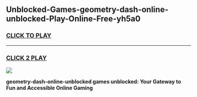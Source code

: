 
## Unblocked-Games-geometry-dash-online-unblocked-Play-Online-Free-yh5a0
<h3>
<a href="https://premium76.site?title=geometry-dash-online-unblocked&ref=26A">CLICK TO PLAY</a></h3>
<hr>

<h3>
<a href="https://premium76.site?title=geometry-dash-online-unblocked&ref=26A">CLICK 2 PLAY</a>
  
</h3>

<a href="https://premium76.site?title=geometry-dash-online-unblocked&ref=26A"><img src="https://clearcache.store/games.png"></a>


**geometry-dash-online-unblocked games unblocked: Your Gateway to Fun and Accessible Online Gaming**
